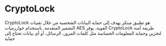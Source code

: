 # CryptoLock
CryptoLock هو تطبيق مبتكر يهدف إلى حماية البيانات الشخصية من خلال تقنيات التشفير المتقدمة. باستخدام خوارزميات AES القوية، يوفر CryptoLock طريقة آمنة لتخزين وحماية المعلومات الحساسة مثل كلمات المرور، الرسائل، أو أي بيانات  تحتاج إلى حماية
